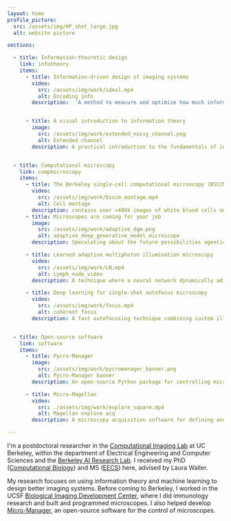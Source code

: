 ```yaml
---
layout: home
profile_picture:
  src: /assets/img/HP_shot_large.jpg
  alt: website picture

sections:

  - title: Information-theoretic design
    link: infotheory
    items:
      - title: Information-driven design of imaging systems
        video:
          src: /assets/img/work/ideal.mp4
          alt: Encoding info
        description:  'A method to measure and optimize how much information imaging systems capture, applicable to diverse systems ranging from consumer cameras to radio telescopes observing black holes.  <br />(<a href="https://waller-lab.github.io/EncodingInformationWebsite/">website</a>)  (<a href="https://doi.org/10.48550/arXiv.2405.20559">pre-print</a>)  (<a href="https://github.com/Waller-Lab/EncodingInformation">code</a>)'


      - title: A visual introduction to information theory
        image:
          src: /assets/img/work/extended_noisy_channel.png
          alt: Extended channel
        description: A practical introduction to the fundamentals of information theory, describing concepts such as data compression and accurate transmission of messages in the presence of noise.  <br /> (<a href="https://doi.org/10.48550/arXiv.2206.07867">paper</a>)  (<a href="https://doi.org/10.5281/zenodo.6647779">code+figures</a>)


  - title: Computational microscopy 
    link: compmicroscopy
    items:
      - title: The Berkeley single-cell computational microscopy (BSCCM) dataset
        video: 
          src: /assets/img/work/bsccm_montage.mp4
          alt: Cell montage
        description: contains over >400k images of white blood cells under varied LED illumination patterns, paired with protein expression measurements. It provides standardized training data for computational imaging and vision algorithms with biomedical applications. <br /> (<a href="https://waller-lab.github.io/BSCCM/">website</a>)
      - title: Microscopes are coming for your job
        image:
          src: /assets/img/work/adaptive_dgm.png
          alt: adaptive_deep_generative_model_microscope
        description: Speculating about the future possibilities agentic artificial intelligence and reinforcement learning in microscopy. <br /> (<a href="https://rdcu.be/cVdty">paper</a>) 

      - title: Learned adaptive multiphoton illumination microscopy
        video:
          src: /assets/img/work/LN.mp4
          alt: Lymph_node_video
        description: A technique where a neural network dynamically adjusts multiphoton microscope laser power during scanning, enabling immune cell imaging at previously impossible scales. This allows observation of T cell and dendritic cell organization during early immune responses. <br /> (<a href="https://doi.org/10.1038/s41467-021-22246-5">paper</a>)  (<a href="https://pycro-manager.readthedocs.io/en/latest/application_notebooks/Learned_adaptive_multiphoton_illumination.html">tutorial</a>)  (<a href="https://doi.org/10.6084/m9.figshare.12841781">data</a>)

      - title: Deep learning for single-shot autofocus microscopy
        video:
          src: /assets/img/work/focus.mp4
          alt: coherent focus
        description: A fast autofocusing technique combining custom illumination patterns with a physics-based neural network architecture to predict focus corrections from single images. Requires far fewer parameters than standard networks while maintaining accuracy. <br /> (<a href="https://doi.org/10.1364/OPTICA.6.000794">paper</a>) (<a href="https://pycro-manager.readthedocs.io/en/latest/application_notebooks/Single_shot_autofocus_pycromanager.html">tutorial</a>) (<a href="https://github.com/henrypinkard/DeepAutofocus">code</a>)


  - title: Open-source software
    link: software
    items:
      - title: Pycro-Manager
        image:
          src: /assets/img/work/pycromanager_banner.png
          alt: Pycro-Manager banner
        description: An open-source Python package for controlling microscopes, enabling automated experiments and real-time adaptive imaging. Works with hundreds of microscope components and handles large-scale data acquisition. <br /> (<a href="https://pycro-manager.readthedocs.io/en/latest/">documentation</a>) (<a href="https://doi.org/10.1038/s41592-021-01087-6">paper</a>) (<a href="https://github.com/micro-manager/pycro-manager">code</a>)

      - title: Micro-Magellan
        video:
          src: ./assets/img/work/explore_square.mp4
          alt: Magellan explore acq
        description: A microscopy acquisition software for defining and imaging arbitrary three-dimensional regions in large samples like tissue slides and multi-well plates. Enables simultaneous graphical control and Python-based image processing during acquisition. <br /> (<a href="https://micro-manager.org/MicroMagellan">documentation</a>) (<a href="https://doi.org/10.1038/nmeth.3991">paper</a>) (<a href="https://github.com/micro-manager/micro-manager/tree/master/plugins/Magellan">code</a>)

---
```


I'm a postdoctoral researcher in the <a href="http://www.laurawaller.com/">Computational Imaging Lab</a> at UC Berkeley, within the department of Electrical Engineering and Computer Sciences and the <a href="https://bair.berkeley.edu/">Berkeley AI Research Lab</a>. I received my PhD (<a href="https://ccb.berkeley.edu/academics/phd-in-computational-biology/" >Computational Biology</a>) and MS (<a href="https://eecs.berkeley.edu/">EECS</a>) here, advised by Laura Waller.


<p>My research focuses on using information theory and machine learning to design better imaging systems. Before coming to Berkeley, I worked in the UCSF <a href="https://bidc.ucsf.edu/">Biological Imaging Development Center</a>, where I did immunology research and built and programmed microscopes. I also helped develop <a href="https://micro-manager.org/wiki/Micro-Manager_Open_Source_Microscopy_Software">Micro-Manager</a>, an open-source software for the control of microscopes.

